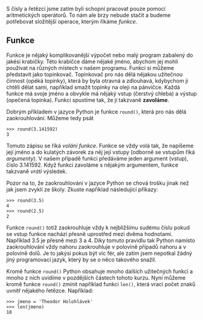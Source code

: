 S čísly a řetězci jsme zatím byli schopní pracovat pouze pomocí aritmetických
operátorů. To nám ale brzy nebude stačit a budeme potřebovat složitější
operace, kterým říkáme *funkce*.

## Funkce

Funkce je nějaký komplikovanější výpočet nebo malý program zabalený do jakési
krabičky. Této krabičce dáme nějaké jméno, abychom jej mohli používat na
různých místech v našem programu. Funkci si můžeme představit jako topinkovač.
Topinkovač pro nás dělá nějakou užitečnou činnost (opéká topinky), která by
byla otravná a zdlouhavá, kdybychom ji chtěli dělat sami, například smažit
topinky na oleji na pánvičce. Každá funkce má svoje jméno a obvykle má nějaký
vstup (čerstvý chleba) a výstup (opečená topinka). Funkci spustíme tak, že ji
takzvaně **zavoláme**.

Dobrým příkladem v jazyce Python je funkce `round()`, která pro nás dělá
zaokrouhlování. Můžeme tedy psát

```pycon
>>> round(3.141592)
3
```

Tomuto zápisu se říká *volání funkce*. Funkce se vždy volá tak, že napíšeme
její jméno a do kulatých závorek za něj její vstupy (odborně se vstupům říká
*argumenty*). V našem případě funkci předáváme jeden argument (vstup), číslo
3.141592. Když funkci zavoláme s nějakým argumentem, funkce takzvaně *vrátí*
výsledek.

Pozor na to, že zaokrouhlování v jazyce Python se chová trošku jinak než jak
jsem zvyklí ze školy. Zkuste například následující příkazy:

```pycon
>>> round(3.5)
4
>>> round(2.5)
2
```

Funkce `round()` totiž zaokrouhluje vždy k nejbližšímu sudému číslu pokud se
vstup funkce nachází přesně uprostřed mezi dvěma hodnotami. Například 3.5 je
přesně mezi 3 a 4. Díky tomuto pravidlu tak Python namísto zaokrouhlování vždy
nahoru zaokrouhluje v polovině případů nahoru a v polovině dolů. Je to jakýsi
pokus být víc fér, ale zatím jsem nepotkal žádný jiný programovací jazyk,
který by se o něco takového snažil.

Kromě funkce `round()` Python obsahuje mnoho dalších užitečných funkcí a mnoho
z nich uvidíme v pozdějších částech tohoto kurzu. Nyní můžeme kromě funkce
`round()` zmínit například funkci `len()`, která vrací počet znaků uvnitř
nějakého řetězce. Například:

```pycon
>>> jmeno = 'Theodor Holohlávek'
>>> len(jmeno)
18
```
